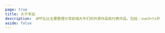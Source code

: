 ```yaml
---
page: true
title: 关于本站
description:  APP比比主要整理分享前端大牛们的开源作品和付费作品。包括：vue3+ts开源项目、小程序开源作品、AIGC开源项目、对开发有帮助的设计源文件等
aside: false
---
```


<About />

<!-- ## 版本更新

### v1.1.0 2024-01-27
- 修复烟花兼容
- 搜索使用pagefind插件
- 复制页面内容时添加版权尾巴
- vitepress更新至1.0.0-rc.40

### v1.0.0 2024-01-20

- 开源版本发布
- 文章介绍：https://www.appbeebee.com/posts/2024/01/open-source-vitepress-blog-theme-appbeebee.html
 -->

